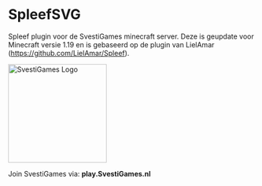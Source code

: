 # SpleefSVG
Spleef plugin voor de SvestiGames minecraft server.
Deze is geupdate voor Minecraft versie 1.19 en is gebaseerd op de plugin van LielAmar (https://github.com/LielAmar/Spleef).

<img src="https://yt3.ggpht.com/ytc/AMLnZu-hKVSK-giuAlOEB1kNPDFgEJmPiR7xuOMrdaJHaw=s900-c-k-c0x00ffffff-no-rj" alt="SvestiGames Logo" style="width: 200px;" />

Join SvestiGames via:
<strong> play.SvestiGames.nl </strong>
